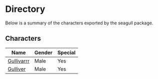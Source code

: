 # Directory
Below is a summary of the characters exported by the seagull package.
## Characters
|Name|Gender|Special|
|---|---|---|
|[Gullivarrr](./character/seagull/gullivarrr.go)|Male|Yes|
|[Gulliver](./character/seagull/gulliver.go)|Male|Yes|
